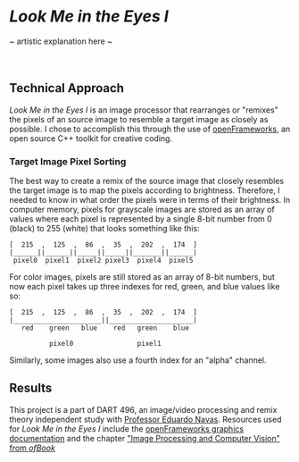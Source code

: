 # _Look Me in the Eyes I_
~ artistic explanation here ~
<br><br><br>
## Technical Approach
_Look Me in the Eyes I_ is an image processor that rearranges or "remixes" the pixels of an source image to resemble a target image as closely as possible. I chose to accomplish this through the use of [openFrameworks](https://openframeworks.cc), an open source C++ toolkit for creative coding.
### Target Image Pixel Sorting
The best way to create a remix of the source image that closely resembles the target image is to map the pixels according to brightness. Therefore, I needed to know in what order the pixels were in terms of their brightness. In computer memory, pixels for grayscale images are stored as an array of values where each pixel is represented by a single 8-bit number from 0 (black) to 255 (white) that looks something like this:
```
[  215  ,  125  ,  86  ,  35  ,  202  ,  174  ]
|______||______||_____||_____||_______||______|
 pixel0  pixel1  pixel2 pixel3  pixel4  pixel5

```
For color images, pixels are still stored as an array of 8-bit numbers, but now each pixel takes up three indexes for red, green, and blue values like so:
```
[  215  ,  125  ,  86  ,  35  ,  202  ,  174  ]
|______________________||_____________________|
   red    green   blue    red   green    blue

          pixel0                pixel1
```
Similarly, some images also use a fourth index for an "alpha" channel.

## Results

This project is a part of DART 496, an image/video processing and remix theory independent study with [Professor Eduardo Navas](http://navasse.net/docs/index.php). Resources used for _Look Me in the Eyes I_ include the [openFrameworks graphics documentation](https://openframeworks.cc/documentation/graphics/) and the chapter ["Image Processing and Computer Vision" from _ofBook_](https://openframeworks.cc/ofBook/chapters/image_processing_computer_vision.html)
